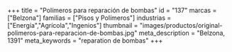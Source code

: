+++
title = "Polímeros para reparación de bombas"
id = "137"
marcas = ["Belzona"]
familias = ["Pisos y Polímeros"]
industrias = ["Energía","Agrícola","Ingenios"]
thumbnail = "images/productos/original-polimeros-para-reparacion-de-bombas.jpg"
meta_description = "Belzona, 1391"
meta_keywords = "reparation de bombas"
+++
